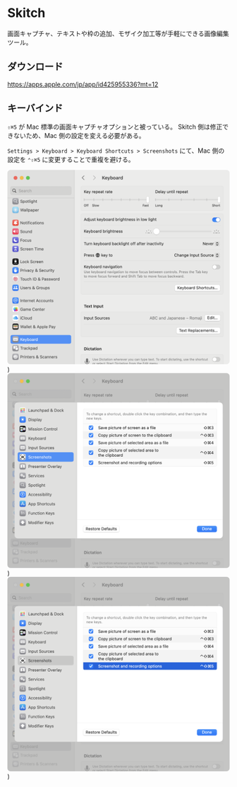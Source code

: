 # Skitch

画面キャプチャ、テキストや枠の追加、モザイク加工等が手軽にできる画像編集ツール。

## ダウンロード

https://apps.apple.com/jp/app/id425955336?mt=12

## キーバインド

`⇧⌘5` が Mac 標準の画面キャプチャオプションと被っている。
Skitch 側は修正できないため、Mac 側の設定を変える必要がある。

`Settings > Keyboard > Keyboard Shortcuts > Screenshots` にて、Mac 側の設定を `⌃⇧⌘5` に変更することで重複を避ける。

![](../assets/img/skitch_01.png))
![](../assets/img/skitch_02.png))
![](../assets/img/skitch_03.png))
